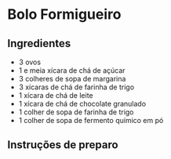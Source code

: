 # Bolo Formigueiro

## Ingredientes

* 3 ovos
* 1 e meia xícara de chá de açúcar
* 3 colheres de sopa de margarina
* 3 xícaras de chá de farinha de trigo
* 1 xícara de chá de leite
* 1 xícara de chá de chocolate granulado
* 1 colher de sopa de farinha de trigo
* 1 colher de sopa de fermento químico em pó

## Instruções de preparo
